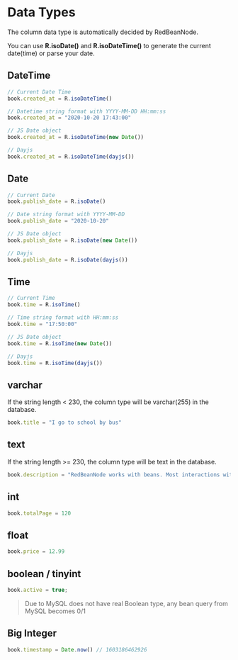 # Data Types

The column data type is automatically decided by RedBeanNode.

You can use **R.isoDate()** and **R.isoDateTime()** to generate the current date(time) or parse your date.

## DateTime

```javascript
// Current Date Time
book.created_at = R.isoDateTime()

// Datetime string format with YYYY-MM-DD HH:mm:ss
book.created_at = "2020-10-20 17:43:00"

// JS Date object
book.created_at = R.isoDateTime(new Date())

// Dayjs
book.created_at = R.isoDateTime(dayjs())
```

## Date

```javascript
// Current Date
book.publish_date = R.isoDate()

// Date string format with YYYY-MM-DD
book.publish_date = "2020-10-20"

// JS Date object
book.publish_date = R.isoDate(new Date())

// Dayjs
book.publish_date = R.isoDate(dayjs())
```

## Time

```javascript
// Current Time
book.time = R.isoTime()

// Time string format with HH:mm:ss
book.time = "17:50:00"

// JS Date object
book.time = R.isoTime(new Date())

// Dayjs
book.time = R.isoTime(dayjs())
```


## varchar

If the string length < 230, the column type will be varchar(255) in the database.

```javascript
book.title = "I go to school by bus"
```

## text

If the string length >= 230, the column type will be text in the database.

```javascript
book.description = "RedBeanNode works with beans. Most interactions with the database are accomplished using beans. Beans are used to carry data from and to the database. Every bean has a type and an ID. The type of a bean tells you which table in the database is used to store the bean. Every type maps to a corresponding table. The ID of a bean is the primary key of the corresponding record. You can create a new bean by dispensing one.";
```


## int

```javascript
book.totalPage = 120
```

## float

```javascript
book.price = 12.99
```

## boolean / tinyint

```javascript
book.active = true;
```

> Due to MySQL does not have real Boolean type, any bean query from MySQL becomes 0/1


## Big Integer

```javascript
book.timestamp = Date.now() // 1603186462926
```
